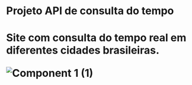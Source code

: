 <h1>Projeto API de consulta do tempo<h1/>

Site com consulta do tempo real em diferentes cidades brasileiras.

![Component 1 (1)](https://user-images.githubusercontent.com/117870057/201237129-a70526f5-f4fe-4e3a-a395-f89935f9a9c1.png)


